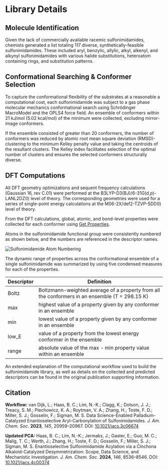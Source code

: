 # Library Details

## Molecule Identification
Given the lack of commercially available racemic sulfonimidamides, chemists generated a list totaling 117 diverse, synthetically-feasible sulfonimidamides. These included aryl, benzylic, allylic, alkyl, alkenyl, and alkynyl sulfonimidamides with various halide substitutions, heteroatom containing rings, and substitution patterns.

## Conformational Searching & Conformer Selection

To capture the conformational flexibility of the substrates at a reasonable a computational cost, each sulfonimidamide was subject to a gas phase molecular mechanics conformational search using Schrödinger MacroModel and the OPLS4 force field.  An ensemble of conformers within 21 kJ/mol (5.02 kcal/mol) of the minimum were collected, excluding mirror-image conformers. 

If the ensemble consisted of greater than 20 conformers, the number of conformers was reduced by atomic root mean square deviation (RMSD)-clustering to the minimum Kelley penalty value and taking the centroids of the resultant clusters. The Kelley index facilitates selection of the optimal number of clusters and ensures the selected conformers structurally diverse.

## DFT Computations

All DFT geometry optimizations and sequent frequency calculations (Gaussian 16, rev C.01) were performed at the B3LYP-D3(BJ)/6-31G(d,p)-LANL2DZ(I) level of theory. The corresponding geometries were used for a series of single-point energy calculations at the M06-2X/def2-TZVP-SDD(I) level of theory. 

From the DFT calculations, global, atomic, and bond-level properties were collected for each conformer using [Get Properties](https://github.com/SigmanGroup/Get_Properties). 

Atoms in the sulfonimidamide functional group were consistently numbered as shown below, and the numbers are referenced in the descriptor names.

<div class="centered-container">
     <img src="content/sulfonimidamide_atom_numbering.png" alt="Sulfonimidamide Atom Numbering">
</div>

The dynamic range of properties across the conformational ensemble of a single sulfonimidamide was summarized by using five condensed measures for each of the properties.

| Descriptor              | Definition                                                                                      |
| ----------------------- | ------------------------------------------------------------------------------------------------|
| Boltz                   | Boltzmann-weighted average of a property from all the conformers in an ensemble (T = 298.15 K)  |
| max                     | highest value of a property given by any conformer in an ensemble                               |
| min                     | lowest value of a property given by any conformer in an ensemble                                |
| low_E                   | value of a property from the lowest energy conformer in the ensemble                            |
| range                   | absolute value of the max - min property value within an ensemble                               |

An extended explanation of the computational workflow used to build the sulfonimidamide library, as well as details on the collected and predicted descriptors can be found in the original publication supporting information.

## Citation
**Workflow:** van Dijk, L.; Haas, B. C.; Lim, N.-K.; Clagg, K.; Dotson, J. J.; Treacy, S. M.; Piechowicz, K. A.; Roytman, V. A.; Zhang, H.; Toste, F. D.; Miller, S. J.; Gosselin, F.; Sigman, M. S. Data Science-Enabled Palladium-Catalyzed Enantioselective Aryl-Carbonylation of Sulfonimidamides. *J. Am. Chem. Soc.* **2023**, *145*, 20959–20967. DOI: [10.1021/jacs.3c06674](https://doi.org/10.1021/jacs.3c06674)

**Updated PCA:** Haas, B. C.; Lim, N.-K.; Jermaks, J.; Gaster, E.; Guo, M. C.; Malig, T. C.; Werth, J.; Zhang, H.; Toste, F. D.; Gosselin, F.; Miller, S. J.; Sigman, M. S. Enantioselective Sulfonimidamide Acylation via a Cinchona Alkaloid-Catalyzed Desymmetrization: Scope, Data Science, and Mechanistic Investigation. *J. Am. Chem. Soc.* **2024**, *146*, 8536–8546. DOI: [10.1021/jacs.4c00374](https://doi.org/10.1021/jacs.4c00374)